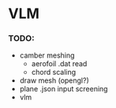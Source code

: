 # VLM

### TODO:

- camber meshing
	- aerofoil .dat read
	- chord scaling
- draw mesh (opengl?)
- plane .json input screening
- vlm